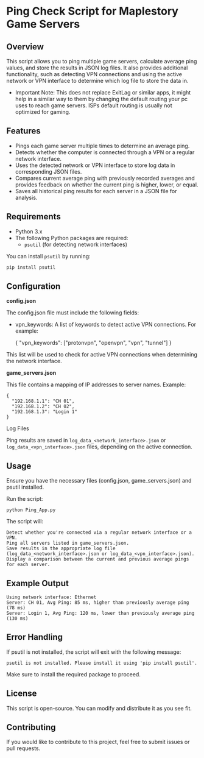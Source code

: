# Ping Check Script for Maplestory Game Servers

## Overview

This script allows you to ping multiple game servers, calculate average ping values, and store the results in JSON log files. 
It also provides additional functionality, such as detecting VPN connections and using the active network or VPN interface to determine which log file to store the data in.

* Important Note: This does not replace ExitLag or similar apps, it might help in a similar way to them by changing the default routing your pc uses to reach game servers. ISPs default routing is usually not optimized for gaming.

## Features

- Pings each game server multiple times to determine an average ping.
- Detects whether the computer is connected through a VPN or a regular network interface.
- Uses the detected network or VPN interface to store log data in corresponding JSON files.
- Compares current average ping with previously recorded averages and provides feedback on whether the current ping is higher, lower, or equal.
- Saves all historical ping results for each server in a JSON file for analysis.

## Requirements

- Python 3.x
- The following Python packages are required:
  - `psutil` (for detecting network interfaces)

You can install `psutil` by running:

```bash
pip install psutil
```

## Configuration
**config.json**

The config.json file must include the following fields:

* vpn_keywords: A list of keywords to detect active VPN connections. For example:


    {
      "vpn_keywords": ["protonvpn", "openvpn", "vpn", "tunnel"]
    }

This list will be used to check for active VPN connections when determining the network interface.

**game_servers.json**

This file contains a mapping of IP addresses to server names. Example:

    {
      "192.168.1.1": "CH 01",
      "192.168.1.2": "CH 02",
      "192.168.1.3": "Login 1"
    }

Log Files

Ping results are saved in `log_data_<network_interface>.json` or `log_data_<vpn_interface>.json` files, depending on the active connection.

## Usage

Ensure you have the necessary files (config.json, game_servers.json) and psutil installed.

Run the script:

    python Ping_App.py

The script will:

    Detect whether you're connected via a regular network interface or a VPN.
    Ping all servers listed in game_servers.json.
    Save results in the appropriate log file (log_data_<network_interface>.json or log_data_<vpn_interface>.json).
    Display a comparison between the current and previous average pings for each server.

## Example Output


    Using network interface: Ethernet
    Server: CH 01, Avg Ping: 85 ms, higher than previously average ping (78 ms)
    Server: Login 1, Avg Ping: 120 ms, lower than previously average ping (130 ms)

## Error Handling

If psutil is not installed, the script will exit with the following message:

    psutil is not installed. Please install it using 'pip install psutil'.

Make sure to install the required package to proceed.

## License

This script is open-source. You can modify and distribute it as you see fit.
## Contributing

If you would like to contribute to this project, feel free to submit issues or pull requests.
